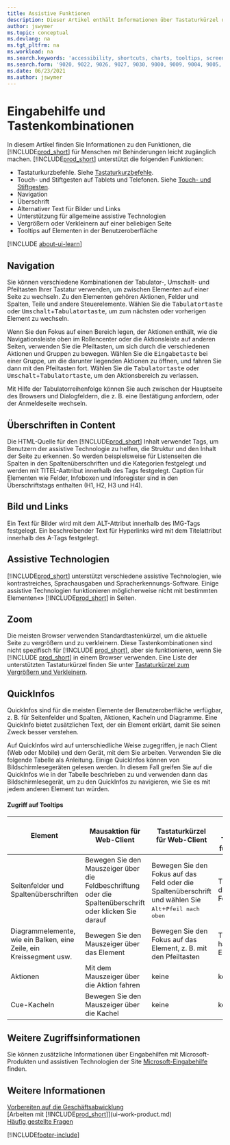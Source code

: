 ```yaml
---
title: Assistive Funktionen
description: Dieser Artikel enthält Informationen über Tastaturkürzel und andere unterstützende Funktionen in Business Central für Menschen mit Behinderungen.
author: jswymer
ms.topic: conceptual
ms.devlang: na
ms.tgt_pltfrm: na
ms.workload: na
ms.search.keywords: 'accessibility, shortcuts, charts, tooltips, screen reader'
ms.search.form: '9020, 9022, 9026, 9027, 9030, 9000, 9009, 9004, 9005, 9024, 9006, 9007, 9010, 9016, 9017'
ms.date: 06/23/2021
ms.author: jswymer
---
```

# <a name="accessibility-and-keyboard-shortcuts" />Eingabehilfe und Tastenkombinationen

In diesem Artikel finden Sie Informationen zu den Funktionen, die [!INCLUDE[prod_short](includes/prod_short.md)] für Menschen mit Behinderungen leicht zugänglich machen. [!INCLUDE[prod_short](includes/prod_short.md)] unterstützt die folgenden Funktionen:  

- Tastaturkurzbefehle. Siehe [Tastaturkurzbefehle](keyboard-shortcuts.md).
- Touch- und Stiftgesten auf Tablets und Telefonen. Siehe [Touch- und Stiftgesten](touch-gestures.md).
- Navigation  
- Überschrift  
- Alternativer Text für Bilder und Links  
- Unterstützung für allgemeine assistive Technologien 
- Vergrößern oder Verkleinern auf einer beliebigen Seite
- Tooltips auf Elementen in der Benutzeroberfläche

[!INCLUDE [about-ui-learn](includes/about-ui-learn.md)]

## <a name="navigation" /><a name="Navigation"></a> Navigation
  
Sie können verschiedene Kombinationen der Tabulator-, Umschalt- und Pfeiltasten Ihrer Tastatur verwenden, um zwischen Elementen auf einer Seite zu wechseln. Zu den Elementen gehören Aktionen, Felder und Spalten, Teile und andere Steuerelemente. Wählen Sie die <kbd>Tabulatortaste</kbd> oder <kbd>Umschalt</kbd>+<kbd>Tabulatortaste</kbd>, um zum nächsten oder vorherigen Element zu wechseln.

Wenn Sie den Fokus auf einen Bereich legen, der Aktionen enthält, wie die Navigationsleiste oben im Rollencenter oder die Aktionsleiste auf anderen Seiten, verwenden Sie die Pfeiltasten, um sich durch die verschiedenen Aktionen und Gruppen zu bewegen. Wählen Sie die <kbd>Eingabetaste</kbd> bei einer Gruppe, um die darunter liegenden Aktionen zu öffnen, und fahren Sie dann mit den Pfeiltasten fort. Wählen Sie die <kbd>Tabulatortaste</kbd> oder <kbd>Umschalt</kbd>+<kbd>Tabulatortaste</kbd>, um den Aktionsbereich zu verlassen.

Mit Hilfe der Tabulatorreihenfolge können Sie auch zwischen der Hauptseite des Browsers und Dialogfeldern, die z. B. eine Bestätigung anfordern, oder der Anmeldeseite wechseln.  

## <a name="headings-in-content" /><a name="Headings"></a> Überschriften in Content

Die HTML-Quelle für den [!INCLUDE[prod_short](includes/prod_short.md)] Inhalt verwendet Tags, um Benutzern der assistive Technologie zu helfen, die Struktur und den Inhalt der Seite zu erkennen. So werden beispielsweise für Listenseiten die Spalten in den Spaltenüberschriften und die Kategorien festgelegt und werden mit TITEL-Aattribut innerhalb des Tags festgelegt. Caption für Elementen wie Felder, Infoboxen und Inforegister sind in den Überschriftstags enthalten (H1, H2, H3 und H4).  

## <a name="image-and-links" /><a name="Images"></a> Bild und Links

Ein Text für Bilder wird mit dem ALT-Attribut innerhalb des IMG-Tags festgelegt. Ein beschreibender Text für Hyperlinks wird mit dem Titelattribut innerhalb des A-Tags festgelegt.  

## <a name="assistive-technologies" /><a name="AssistiveTech"></a> Assistive Technologien

[!INCLUDE[prod_short](includes/prod_short.md)] unterstützt verschiedene assistive Technologien, wie kontrastreiches, Sprachausgaben und Spracherkennungs-Software. Einige assistive Technologien funktionieren möglicherweise nicht mit bestimmten Elementen«» [!INCLUDE[prod_short](includes/prod_short.md)] in Seiten.  

## <a name="zoom" /><a name="zoom"></a> Zoom

Die meisten Browser verwenden Standardtastenkürzel, um die aktuelle Seite zu vergrößern und zu verkleinern. Diese Tastenkombinationen sind nicht spezifisch für [!INCLUDE [prod_short](includes/prod_short.md)], aber sie funktionieren, wenn Sie [!INCLUDE [prod_short](includes/prod_short.md)] in einem Browser verwenden. Eine Liste der unterstützten Tastaturkürzel finden Sie unter [Tastaturkürzel zum Vergrößern und Verkleinern](keyboard-shortcuts.md#zoomshortcuts).

## <a name="tooltips" />QuickInfos

QuickInfos sind für die meisten Elemente der Benutzeroberfläche verfügbar, z. B. für Seitenfelder und Spalten, Aktionen, Kacheln und Diagramme. Eine QuickInfo bietet zusätzlichen Text, der ein Element erklärt, damit Sie seinen Zweck besser verstehen. 

Auf QuickInfos wird auf unterschiedliche Weise zugegriffen, je nach Client (Web oder Mobile) und dem Gerät, mit dem Sie arbeiten. Verwenden Sie die folgende Tabelle als Anleitung. Einige QuickInfos können von Bildschirmlesegeräten gelesen werden. In diesem Fall greifen Sie auf die QuickInfos wie in der Tabelle beschrieben zu und verwenden dann das Bildschirmlesegerät, um zu den QuickInfos zu navigieren, wie Sie es mit jedem anderen Element tun würden.

#### <a name="accessing-tooltips" />Zugriff auf Tooltips

|Element|Mausaktion für Web-Client|Tastaturkürzel für Web-Client|Touch-Geste auf Tablet/Telefon für Mobile-App|Unterstützung für Bildschirmleser|
|-------|-----------------|------------|--------------------------|---------------------|
|Seitenfelder und Spaltenüberschriften|Bewegen Sie den Mauszeiger über die Feldbeschriftung oder die Spaltenüberschrift oder klicken Sie darauf|Bewegen Sie den Fokus auf das Feld oder die Spaltenüberschrift und wählen Sie <kbd>Alt</kbd>+<kbd>Pfeil nach oben</kbd>|Tippen Sie auf die Feldbeschriftung |ja|
|Diagrammelemente, wie ein Balken, eine Zeile, ein Kreissegment usw.|Bewegen Sie den Mauszeiger über das Element|Bewegen Sie den Fokus auf das Element, z. B. mit den Pfeiltasten|Tippen und halten Sie das Element|ja|
|Aktionen|Mit dem Mauszeiger über die Aktion fahren|keine|keine |keine|
|Cue-Kacheln|Bewegen Sie den Mauszeiger über die Kachel |keine|keine|keine|


<!--
- With a mouse, hover over the element.
- With keyboard, press the Alt+Up Arrow keys.
- On a tablet or phone, tap and hold on the element. To learn about more gestures, see [Touch and Pen Gestures](touch-gestures.md)

-->

## <a name="for-more-accessibility-information" />Weitere Zugriffsinformationen

Sie können zusätzliche Informationen über Eingabehilfen mit Microsoft-Produkten und assistiven Technologien der Site [Microsoft-Eingabehilfe](https://go.microsoft.com/fwlink/?LinkId=262160) finden.

## <a name="see-also" />Weitere Informationen

[Vorbereiten auf die Geschäftsabwicklung](ui-get-ready-business.md)  
[Arbeiten mit [!INCLUDE[prod_short](includes/prod_short.md)]](ui-work-product.md)  
[Häufig gestellte Fragen](across-faq.yml)  

[!INCLUDE[footer-include](includes/footer-banner.md)]
